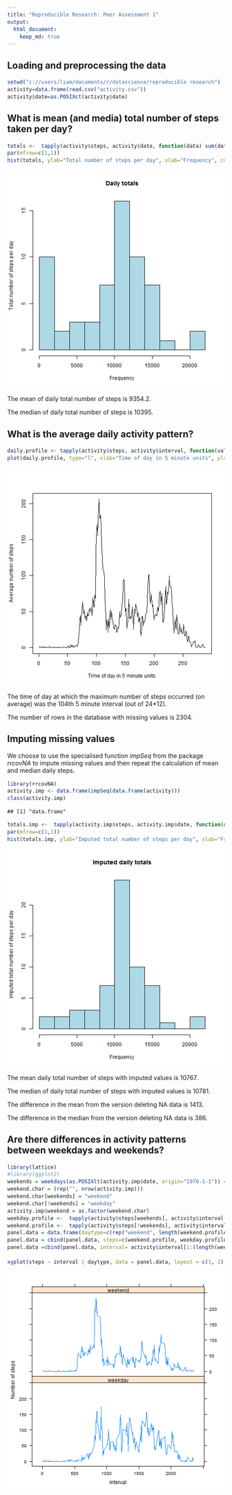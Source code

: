 ```yaml
---
title: "Reproducible Research: Peer Assessment 1"
output: 
  html_document:
    keep_md: true
---
```


## Loading and preprocessing the data

```r
setwd("c://users/liam/documents/r/datascience/reproducible research")
activity=data.frame(read.csv("activity.csv"))
activity$date=as.POSIXct(activity$date)
```
## What is mean (and media) total number of steps taken per day?

```r
totals <-  tapply(activity$steps, activity$date, function(data) sum(data, na.rm=TRUE))
par(mfrow=c(1,1))
hist(totals, ylab="Total number of steps per day", xlab="Frequency", col="lightblue", n=10, main="Daily totals")
```

![plot of chunk unnamed-chunk-2](figure/unnamed-chunk-2-1.png) 

The mean of daily total number of steps is 9354.2.

The median of daily total number of steps is 10395.

## What is the average daily activity pattern?

```r
daily.profile <- tapply(activity$steps, activity$interval, function(values) mean(values, na.rm=TRUE))
plot(daily.profile, type="l", xlab="Time of day in 5 minute units", ylab="Average number of steps")
```

![plot of chunk unnamed-chunk-3](figure/unnamed-chunk-3-1.png) 

The time of day at which the maximum number of steps occurred (on average) was the 104th 5 minute interval (out of 24*12). 

The number of rows in the database with missing values is 2304.

## Imputing missing values

We choose to use the specialised function *impSeq* from the package *rrcovNA* to impute missing values and then repeat the calculation of mean and median daily steps. 


```r
library(rrcovNA)
activity.imp <- data.frame(impSeq(data.frame(activity)))
class(activity.imp)
```

```
## [1] "data.frame"
```

```r
totals.imp <-  tapply(activity.imp$steps, activity.imp$date, function(data) sum(data, na.rm=TRUE))
par(mfrow=c(1,1))
hist(totals.imp, ylab="Imputed total number of steps per day", xlab="Frequency", col="lightblue", n=10, main="Imputed daily totals")
```

![plot of chunk unnamed-chunk-4](figure/unnamed-chunk-4-1.png) 

The mean daily total number of steps with imputed values is 10767.

The median of daily total number of steps with imputed values is 10781.

The difference in the mean from the version deleting NA data is 1413.

The difference in the median from the version deleting NA data is 386.

## Are there differences in activity patterns between weekdays and weekends?

```r
library(lattice)
#library(ggplot2)
weekends = weekdays(as.POSIXlt(activity.imp$date, origin="1970-1-1")) == "Sunday" | weekdays(as.POSIXlt(activity.imp$date, origin="1970-1-1")) == "Saturday"
weekend.char = (rep("", nrow(activity.imp)))
weekend.char[weekends] = "weekend"
weekend.char[!weekends] = "weekday"
activity.imp$weekend = as.factor(weekend.char)
weekday.profile <-  tapply(activity$steps[weekends], activity$interval[weekends], function(values) mean(values, na.rm=TRUE))
weekend.profile <-  tapply(activity$steps[!weekends], activity$interval[!weekends], function(values) mean(values, na.rm=TRUE))
panel.data = data.frame(daytype=c(rep("weekend", length(weekend.profile)), rep("weekday", length(weekday.profile))))
panel.data = cbind(panel.data, steps=c(weekend.profile, weekday.profile))
panel.data =cbind(panel.data, interval= activity$interval[1:(length(weekend.profile) + length(weekday.profile))])

xyplot(steps ~ interval | daytype, data = panel.data, layout = c(1, 2), type="l", xlab="Interval", ylab="Number of steps")
```

![plot of chunk unnamed-chunk-5](figure/unnamed-chunk-5-1.png) 

